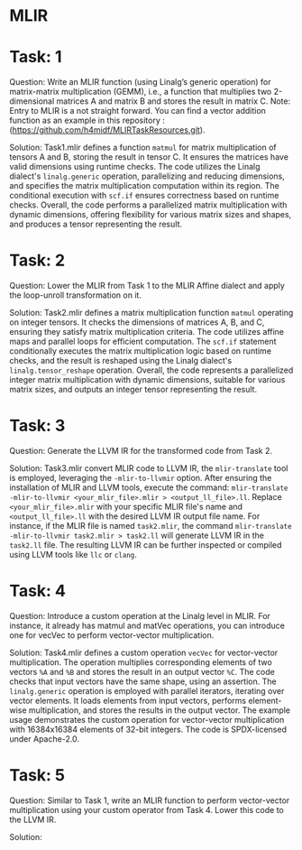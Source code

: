 # MLIR
# Task: 1
Question: Write an MLIR function (using Linalg’s generic operation) for matrix-matrix multiplication (GEMM), i.e., a function that multiplies two 2-dimensional matrices A and matrix B and stores the result in matrix C.  Note: Entry to MLIR is a not straight forward. You can find a vector addition function as an example in this repository : (https://github.com/h4midf/MLIRTaskResources.git).

Solution: Task1.mlir defines a function `matmul` for matrix multiplication of tensors A and B, storing the result in tensor C. It ensures the matrices have valid dimensions using runtime checks. The code utilizes the Linalg dialect's `linalg.generic` operation, parallelizing and reducing dimensions, and specifies the matrix multiplication computation within its region. The conditional execution with `scf.if` ensures correctness based on runtime checks. Overall, the code performs a parallelized matrix multiplication with dynamic dimensions, offering flexibility for various matrix sizes and shapes, and produces a tensor representing the result.

# Task: 2
Question: Lower the MLIR from Task 1 to the MLIR Affine dialect and apply the loop-unroll transformation on it.

Solution: Task2.mlir defines a matrix multiplication function `matmul` operating on integer tensors. It checks the dimensions of matrices A, B, and C, ensuring they satisfy matrix multiplication criteria. The code utilizes affine maps and parallel loops for efficient computation. The `scf.if` statement conditionally executes the matrix multiplication logic based on runtime checks, and the result is reshaped using the Linalg dialect's `linalg.tensor_reshape` operation. Overall, the code represents a parallelized integer matrix multiplication with dynamic dimensions, suitable for various matrix sizes, and outputs an integer tensor representing the result.

# Task: 3
Question: Generate the LLVM IR for the transformed code from Task 2.

Solution: Task3.mlir convert MLIR code to LLVM IR, the `mlir-translate` tool is employed, leveraging the `-mlir-to-llvmir` option. After ensuring the installation of MLIR and LLVM tools, execute the command: `mlir-translate -mlir-to-llvmir <your_mlir_file>.mlir > <output_ll_file>.ll`. Replace `<your_mlir_file>.mlir` with your specific MLIR file's name and `<output_ll_file>.ll` with the desired LLVM IR output file name. For instance, if the MLIR file is named `task2.mlir`, the command `mlir-translate -mlir-to-llvmir task2.mlir > task2.ll` will generate LLVM IR in the `task2.ll` file. The resulting LLVM IR can be further inspected or compiled using LLVM tools like `llc` or `clang`.

# Task: 4
Question: Introduce a custom operation at the Linalg level in MLIR. For instance, it already has matmul and matVec operations, you can introduce one for vecVec to perform vector-vector multiplication.

Solution: Task4.mlir defines a custom operation `vecVec` for vector-vector multiplication. The operation multiplies corresponding elements of two vectors `%A` and `%B` and stores the result in an output vector `%C`. The code checks that input vectors have the same shape, using an assertion. The `linalg.generic` operation is employed with parallel iterators, iterating over vector elements. It loads elements from input vectors, performs element-wise multiplication, and stores the results in the output vector. The example usage demonstrates the custom operation for vector-vector multiplication with 16384x16384 elements of 32-bit integers. The code is SPDX-licensed under Apache-2.0.

# Task: 5
Question: Similar to Task 1, write an MLIR function to perform vector-vector multiplication using your custom operator from Task 4. Lower this code to the LLVM IR.

Solution: 
